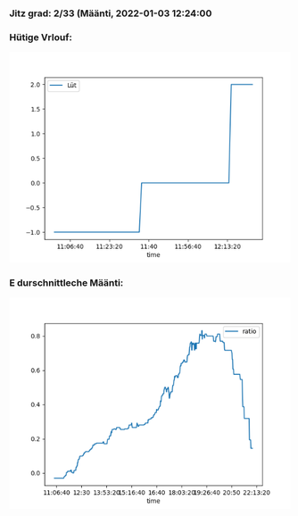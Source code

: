 ### Jitz grad: 2/33 (Määnti, 2022-01-03 12:24:00

### Hütige Vrlouf:
![Graph](Today.png)

### E durschnittleche Määnti:
![Graph](Määnti.png)